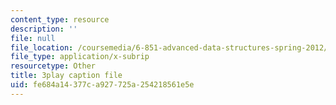 ```yaml
---
content_type: resource
description: ''
file: null
file_location: /coursemedia/6-851-advanced-data-structures-spring-2012/fe684a14377ca927725a254218561e5e_RecEYrnvGPM.srt
file_type: application/x-subrip
resourcetype: Other
title: 3play caption file
uid: fe684a14-377c-a927-725a-254218561e5e
---
```

